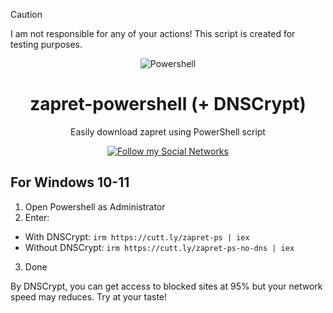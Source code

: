 > [!CAUTION]
> I am not responsible for any of your actions! This script is created for testing purposes.

<p align="center"><img src="https://raw.githubusercontent.com/gist/Xainey/d5bde7d01dcbac51ac951810e94313aa/raw/6c858c46726541b48ddaaebab29c41c07a196394/PowerShell.svg" alt="Powershell"></p>
<h1 align="center">zapret-powershell (+ DNSCrypt)</h1>

<p align="center">Easily download zapret using PowerShell script</p>

<p align="center">
    <a href="https://sevcator.github.io/">
        <img src="https://img.shields.io/badge/Social%20Networks-black?style=flat-square&link=https%3A%2F%2Fsevcator.github.io%2F" alt="Follow my Social Networks" />
    </a>
</p>

## For Windows 10-11
1. Open Powershell as Administrator
2. Enter:
- With DNSCrypt: ```irm https://cutt.ly/zapret-ps | iex```
- Without DNSCrypt: ```irm https://cutt.ly/zapret-ps-no-dns | iex```
3. Done

By DNSCrypt, you can get access to blocked sites at 95% but your network speed may reduces. Try at your taste!
